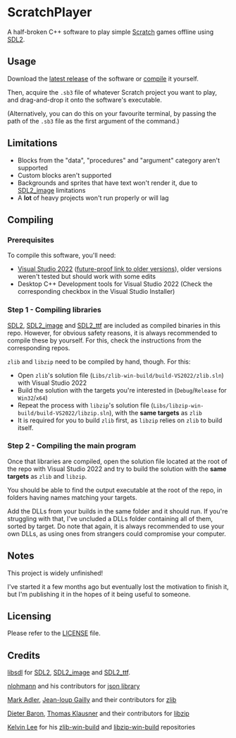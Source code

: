 # ScratchPlayer

A half-broken C++ software to play simple [Scratch](https://scratch.mit.edu/) games offline using [SDL2](https://github.com/libsdl-org/SDL/tree/SDL2).

## Usage

Download the [latest release](https://github.com/giroletm/ScratchPlayer/releases/latest) of the software or [compile](#compiling) it yourself.

Then, acquire the ``.sb3`` file of whatever Scratch project you want to play, and drag-and-drop it onto the software's executable.

(Alternatively, you can do this on your favourite terminal, by passing the path of the ``.sb3`` file as the first argument of the command.)

## Limitations

* Blocks from the "data", "procedures" and "argument" category aren't supported
* Custom blocks aren't supported
* Backgrounds and sprites that have text won't render it, due to [SDL2_image](https://github.com/libsdl-org/SDL_image/tree/SDL2) limitations
* A **lot** of heavy projects won't run properly or will lag

## Compiling

### Prerequisites

To compile this software, you'll need:
* [Visual Studio 2022](https://visualstudio.microsoft.com/fr/thank-you-downloading-visual-studio/?sku=Community&channel=Release&version=VS2022&source=VSFeaturesPage&passive=true&tailored=cplus&cid=2031#cplusplus) ([future-proof link to older versions](https://visualstudio.microsoft.com/fr/vs/older-downloads/)), older versions weren't tested but should work with some edits
* Desktop C++ Development tools for Visual Studio 2022 (Check the corresponding checkbox in the Visual Studio Installer)

### Step 1 - Compiling libraries

[SDL2](https://github.com/libsdl-org/SDL/releases/tag/release-2.24.1), [SDL2_image](https://github.com/libsdl-org/SDL_image/releases/tag/release-2.6.2) and [SDL2_ttf](https://github.com/libsdl-org/SDL_ttf/releases/tag/release-2.20.1) are included as compiled binaries in this repo.
However, for obvious safety reasons, it is always recommended to compile these by yourself.
For this, check the instructions from the corresponding repos.

``zlib`` and ``libzip`` need to be compiled by hand, though. For this:
* Open ``zlib``'s solution file (``Libs/zlib-win-build/build-VS2022/zlib.sln``) with Visual Studio 2022
* Build the solution with the targets you're interested in (``Debug``/``Release`` for ``Win32``/``x64``)
* Repeat the process with ``libzip``'s solution file (``Libs/libzip-win-build/build-VS2022/libzip.sln``), with the **same targets** as ``zlib``
* It is required for you to build ``zlib`` first, as ``libzip`` relies on ``zlib`` to build itself.

### Step 2 - Compiling the main program

Once that libraries are compiled, open the solution file located at the root of the repo with Visual Studio 2022 and try to build the solution with the **same targets** as ``zlib`` and ``libzip``.

You should be able to find the output executable at the root of the repo, in folders having names matching your targets.

Add the DLLs from your builds in the same folder and it should run.
If you're struggling with that, I've uncluded a DLLs folder containing all of them, sorted by target.
Do note that again, it is always recommended to use your own DLLs, as using ones from strangers could compromise your computer.

## Notes

This project is widely unfinished!

I've started it a few months ago but eventually lost the motivation to finish it, but I'm publishing it in the hopes of it being useful to someone.

## Licensing

Please refer to the [LICENSE](https://github.com/giroletm/ScratchPlayer/blob/main/LICENSE) file.

## Credits

[libsdl](https://github.com/libsdl-org/) for [SDL2](https://github.com/libsdl-org/SDL/tree/SDL2), [SDL2_image](https://github.com/libsdl-org/SDL_image/tree/SDL2) and [SDL2_ttf](https://github.com/libsdl-org/SDL_ttf/tree/SDL2).

[nlohmann](https://github.com/nlohmann) and his contributors for [json library](https://github.com/nlohmann/json)

[Mark Adler](https://madler.net/madler/), [Jean-loup Gailly](http://gailly.net/) and their contributors for [zlib](https://github.com/madler/zlib)

[Dieter Baron](https://github.com/dillof), [Thomas Klausner](https://github.com/0-wiz-0) and their contributors for [libzip](https://github.com/nih-at/libzip/)

[Kelvin Lee](https://github.com/kiyolee) for his [zlib-win-build](https://github.com/kiyolee/zlib-win-build) and [libzip-win-build](https://github.com/kiyolee/libzip-win-build) repositories
